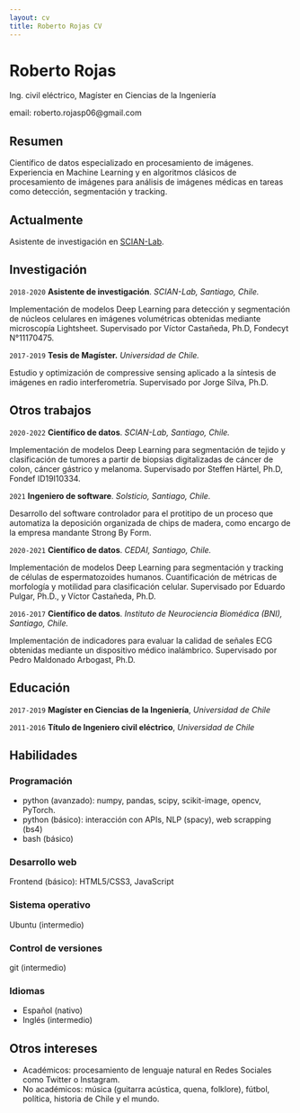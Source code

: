 ```yaml
---
layout: cv
title: Roberto Rojas CV
---
```

# Roberto Rojas
Ing. civil eléctrico, Magíster en Ciencias de la Ingeniería

<div id="email">
<p>email: roberto.rojasp06@gmail.com</p>
</div>

## Resumen

Científico de datos especializado en procesamiento de imágenes. Experiencia en Machine Learning y en algoritmos clásicos de procesamiento de imágenes para análisis de imágenes médicas en tareas como detección, segmentación y tracking.

## Actualmente

Asistente de investigación en <a href="https://scian.cl/scientific-image-analysis/">SCIAN-Lab</a>.

## Investigación

`2018-2020`
__Asistente de investigación__. *SCIAN-Lab, Santiago, Chile.*

Implementación de modelos Deep Learning para detección y segmentación de núcleos celulares en imágenes volumétricas obtenidas mediante microscopía Lightsheet. Supervisado por Víctor Castañeda, Ph.D, Fondecyt N°11170475.

`2017-2019`
__Tesis de Magíster.__ *Universidad de Chile.*

Estudio y optimización de compressive sensing aplicado a la síntesis de imágenes en radio interferometría. Supervisado por Jorge Silva, Ph.D.

## Otros trabajos

`2020-2022`
__Científico de datos__. *SCIAN-Lab, Santiago, Chile.*

Implementación de modelos Deep Learning para segmentación de tejido y clasificación de tumores a partir de biopsias digitalizadas de cáncer de colon, cáncer gástrico y melanoma. Supervisado por Steffen Härtel, Ph.D, Fondef ID19I10334.

`2021`
__Ingeniero de software__. *Solsticio, Santiago, Chile.*

Desarrollo del software controlador para el protitipo de un proceso que automatiza la deposición organizada de chips de madera, como encargo de la empresa mandante Strong By Form.

`2020-2021`
__Científico de datos__. *CEDAI, Santiago, Chile.*

Implementación de modelos Deep Learning para segmentación y tracking de células de espermatozoides humanos. Cuantificación de métricas de morfología y motilidad para clasificación celular. Supervisado por Eduardo Pulgar, Ph.D., y Víctor Castañeda, Ph.D.

`2016-2017`
__Científico de datos__. *Instituto de Neurociencia Biomédica (BNI), Santiago, Chile.*

Implementación de indicadores para evaluar la calidad de señales ECG obtenidas mediante un dispositivo médico inalámbrico. Supervisado por Pedro Maldonado Arbogast, Ph.D.


## Educación

`2017-2019`
__Magíster en Ciencias de la Ingeniería__, *Universidad de Chile*

`2011-2016`
__Título de Ingeniero civil eléctrico__, *Universidad de Chile*

## Habilidades

### Programación

- python (avanzado): numpy, pandas, scipy, scikit-image, opencv, PyTorch.
- python (básico): interacción con APIs, NLP (spacy), web scrapping (bs4)
- bash (básico)

### Desarrollo web

Frontend (básico): HTML5/CSS3, JavaScript

### Sistema operativo

Ubuntu (intermedio)

### Control de versiones

git (intermedio)

### Idiomas

- Español (nativo)
- Inglés (intermedio)

## Otros intereses

- Académicos: procesamiento de lenguaje natural en Redes Sociales como Twitter o Instagram.
- No académicos: música (guitarra acústica, quena, folklore), fútbol, política, historia de Chile y el mundo.

<!-- ### Footer

Last updated: Sep 2022 -->

